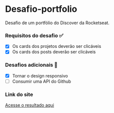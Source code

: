 # Desafio-portfolio
Desafio de um portfólio do Discover da Rocketseat. 


### Requisitos do desafio :white_check_mark:
- [x] Os cards dos projetos deverão ser clicáveis
- [x] Os cards dos posts deverão ser clicáveis

### Desafios adicionais :rocket:
- [x] Tornar o design responsivo 
- [ ] Consumir uma API do Github

### Link do site
[Acesse o resultado aqui](https://gabriellssouza.github.io/desafio-portfolio/)
